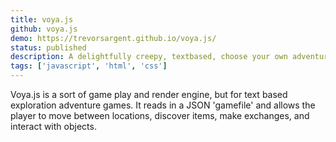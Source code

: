 ```yaml
---
title: voya.js
github: voya.js
demo: https://trevorsargent.github.io/voya.js/
status: published
description: A delightfully creepy, textbased, choose your own adventure
tags: ['javascript', 'html', 'css']
---
```


Voya.js is a sort of game play and render engine, but for text based exploration adventure games. It reads in a JSON 'gamefile' and allows the player to move between locations, discover items, make exchanges, and interact with objects. 